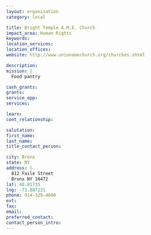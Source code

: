 ```yaml
---
layout: organization
category: local

title: Bright Temple A.M.E. Church
impact_area: Human Rights
keywords: 
location_services: 
location_offices: 
website: http://www.unionamechurch.org/churches.shtml‎

description: 
mission: |
  Food pantry

cash_grants: 
grants: 
service_opp: 
services: 

learn: 
cont_relationship: 

salutation: 
first_name: 
last_name: 
title_contact_person: 

city: Bronx
state: NY
address: |
  812 Faile Street  
  Bronx NY 10472
lat: 40.81735
lng: -73.887231
phone: 914-329-4890
ext: 
fax: 
email: 
preferred_contact: 
contact_person_intro: 
---
```

